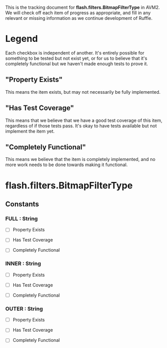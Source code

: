 This is the tracking document for **flash.filters.BitmapFilterType** in AVM2. We will check off each item of progress as appropriate, and fill in any relevant or missing information as we continue development of Ruffle.
# Legend

Each checkbox is independent of another. It's entirely possible for something to be tested but not exist yet, or for us to believe that it's completely functional but we haven't made enough tests to prove it.
## "Property Exists"

This means the item exists, but may not necessarily be fully implemented.
## "Has Test Coverage"

This means that we believe that we have a good test coverage of this item, regardless of if those tests pass. It's okay to have tests available but not implement the item yet.
## "Completely Functional"

This means we believe that the item is completely implemented, and no more work needs to be done towards making it functional.
# flash.filters.BitmapFilterType
## Constants
### FULL : String

* [ ] Property Exists

* [ ] Has Test Coverage

* [ ] Completely Functional


### INNER : String

* [ ] Property Exists

* [ ] Has Test Coverage

* [ ] Completely Functional


### OUTER : String

* [ ] Property Exists

* [ ] Has Test Coverage

* [ ] Completely Functional